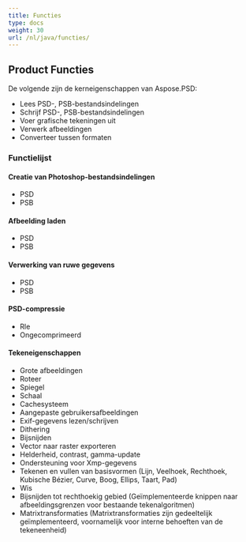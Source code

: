 ```yaml
---
title: Functies
type: docs
weight: 30
url: /nl/java/functies/
---
```


## **Product Functies**
De volgende zijn de kerneigenschappen van Aspose.PSD:

- Lees PSD-, PSB-bestandsindelingen
- Schrijf PSD-, PSB-bestandsindelingen
- Voer grafische tekeningen uit
- Verwerk afbeeldingen
- Converteer tussen formaten
### **Functielijst**
#### **Creatie van Photoshop-bestandsindelingen**
- PSD
- PSB
#### **Afbeelding laden**
- PSD
- PSB
#### **Verwerking van ruwe gegevens**
- PSD
- PSB
#### **PSD-compressie**
- Rle
- Ongecomprimeerd
#### **Tekeneigenschappen**
- Grote afbeeldingen
- Roteer
- Spiegel
- Schaal
- Cachesysteem
- Aangepaste gebruikersafbeeldingen
- Exif-gegevens lezen/schrijven
- Dithering
- Bijsnijden
- Vector naar raster exporteren
- Helderheid, contrast, gamma-update
- Ondersteuning voor Xmp-gegevens
- Tekenen en vullen van basisvormen (Lijn, Veelhoek, Rechthoek, Kubische Bézier, Curve, Boog, Ellips, Taart, Pad)
- Wis
- Bijsnijden tot rechthoekig gebied (Geïmplementeerde knippen naar afbeeldingsgrenzen voor bestaande tekenalgoritmen)
- Matrixtransformaties (Matrixtransformaties zijn gedeeltelijk geïmplementeerd, voornamelijk voor interne behoeften van de tekeneenheid)
